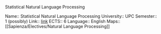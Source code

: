 Statistical Natural Language Processing

Name:: Statistical Natural Language Processing
University:: UPC
Semester:: 1 (possibly)
Link:: [link](https://www.fib.upc.edu/en/studies/masters/master-innovation-and-research-informatics/curriculum/syllabus/SNLP-MIRI)
ECTS:: 6
Language:: English
Maps:: [[Sapienza/Electives/Natural Language Processing]]